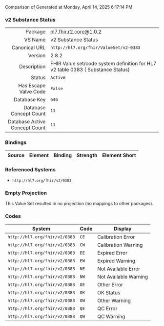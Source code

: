 Comparison of 
Generated at Monday, April 14, 2025 6:17:14 PM

### v2 Substance Status

|      |     |
| ---: | --- |
| Package | hl7.fhir.r2.core@1.0.2 |
| VS Name | v2 Substance Status |
| Canonical URL | `http://hl7.org/fhir/ValueSet/v2-0383` |
| Version | 2.8.2 |
| Description | FHIR Value set/code system definition for HL7 v2 table 0383 ( Substance Status) |
| Status | `Active` |
| Has Escape Valve Code | `False` |
| Database Key | `646` |
| Database Concept Count | `11` |
| Database Active Concept Count | `11` |
### Bindings

| Source | Element | Binding | Strength | Element Short |
| ------ | ------- | ------- | -------- | ------------- |

### Referenced Systems

* `http://hl7.org/fhir/v2/0383`
### Empty Projection

This Value Set resulted in no projection (no mappings to other packages).

### Codes

| System | Code | Display |
| ------ | ---- | ------- |
| `http://hl7.org/fhir/v2/0383` | `CE` | Calibration Error |
| `http://hl7.org/fhir/v2/0383` | `CW` | Calibration Warning |
| `http://hl7.org/fhir/v2/0383` | `EE` | Expired Error |
| `http://hl7.org/fhir/v2/0383` | `EW` | Expired Warning |
| `http://hl7.org/fhir/v2/0383` | `NE` | Not Available Error |
| `http://hl7.org/fhir/v2/0383` | `NW` | Not Available Warning |
| `http://hl7.org/fhir/v2/0383` | `OE` | Other Error |
| `http://hl7.org/fhir/v2/0383` | `OK` | OK Status |
| `http://hl7.org/fhir/v2/0383` | `OW` | Other Warning |
| `http://hl7.org/fhir/v2/0383` | `QE` | QC Error |
| `http://hl7.org/fhir/v2/0383` | `QW` | QC Warning |
